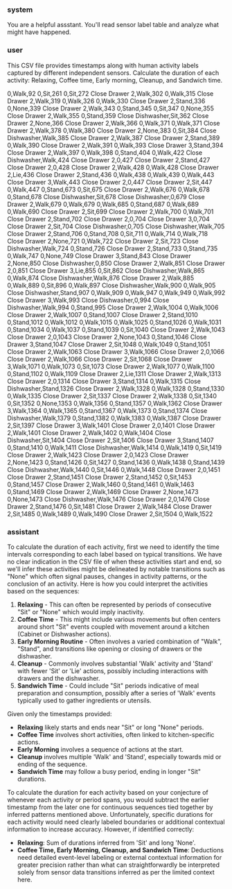 ### system
You are a helpful assstant. You'll read sensor label table and analyze what might have happened.
### user

This CSV file provides timestamps along with human activity labels captured by different independent sensors.
Calculate the duration of each activity: Relaxing, Coffee time, Early morning, Cleanup, and Sandwich time.
    
0,Walk,92
0,Sit,261
0,Sit,272
Close Drawer 2,Walk,302
0,Walk,315
Close Drawer 2,Walk,319
0,Walk,326
0,Walk,330
Close Drawer 2,Stand,336
0,None,339
Close Drawer 2,Walk,343
0,Stand,345
0,Sit,347
0,None,355
Close Drawer 2,Walk,355
0,Stand,359
Close Dishwasher,Sit,362
Close Drawer 2,None,366
Close Drawer 2,Walk,366
0,Walk,371
0,Walk,371
Close Drawer 2,Walk,378
0,Walk,380
Close Drawer 2,None,383
0,Sit,384
Close Dishwasher,Walk,385
Close Drawer 2,Walk,387
Close Drawer 2,Stand,389
0,Walk,390
Close Drawer 2,Walk,391
0,Walk,393
Close Drawer 3,Stand,394
Close Drawer 2,Walk,397
0,Walk,398
0,Stand,404
0,Walk,422
Close Dishwasher,Walk,424
Close Drawer 2,0,427
Close Drawer 2,Stand,427
Close Drawer 2,0,428
Close Drawer 2,Walk,428
0,Walk,428
Close Drawer 2,Lie,436
Close Drawer 2,Stand,436
0,Walk,438
0,Walk,439
0,Walk,443
Close Drawer 3,Walk,443
Close Drawer 2,0,447
Close Drawer 2,Sit,447
0,Walk,447
0,Stand,673
0,Sit,675
Close Drawer 2,Walk,676
0,Walk,678
0,Stand,678
Close Dishwasher,Sit,678
Close Dishwasher,0,679
Close Drawer 2,Walk,679
0,Walk,679
0,Walk,685
0,Stand,687
0,Walk,689
0,Walk,690
Close Drawer 2,Sit,699
Close Drawer 2,Walk,700
0,Walk,701
Close Drawer 2,Stand,702
Close Drawer 2,0,704
Close Drawer 3,0,704
Close Drawer 2,Sit,704
Close Dishwasher,0,705
Close Dishwasher,Walk,705
Close Drawer 2,Stand,706
0,Stand,708
0,Sit,711
0,Walk,714
0,Walk,718
Close Drawer 2,None,721
0,Walk,722
Close Drawer 2,Sit,723
Close Dishwasher,Walk,724
0,Stand,726
Close Drawer 2,Stand,733
0,Stand,735
0,Walk,747
0,None,749
Close Drawer 3,Stand,843
Close Drawer 2,None,850
Close Dishwasher,0,850
Close Drawer 2,Walk,851
Close Drawer 2,0,851
Close Drawer 3,Lie,855
0,Sit,862
Close Dishwasher,Walk,865
0,Walk,874
Close Dishwasher,Walk,876
Close Drawer 2,Walk,885
0,Walk,889
0,Sit,896
0,Walk,897
Close Dishwasher,Walk,900
0,Walk,905
Close Dishwasher,Stand,907
0,Walk,909
0,Walk,947
0,Walk,949
0,Walk,992
Close Drawer 3,Walk,993
Close Dishwasher,0,994
Close Dishwasher,Walk,994
0,Stand,995
Close Drawer 2,Walk,1004
0,Walk,1006
Close Drawer 2,Walk,1007
0,Stand,1007
Close Drawer 2,Stand,1010
0,Stand,1012
0,Walk,1012
0,Walk,1015
0,Walk,1025
0,Stand,1026
0,Walk,1031
0,Stand,1034
0,Walk,1037
0,Stand,1039
0,Sit,1040
Close Drawer 2,Walk,1043
Close Drawer 2,0,1043
Close Drawer 2,None,1043
0,Stand,1046
Close Drawer 3,Stand,1047
Close Drawer 2,Sit,1048
0,Walk,1049
0,Stand,1051
Close Drawer 2,Walk,1063
Close Drawer 3,Walk,1066
Close Drawer 2,0,1066
Close Drawer 2,Walk,1066
Close Drawer 2,Sit,1068
Close Drawer 3,Walk,1071
0,Walk,1073
0,Sit,1073
Close Drawer 2,Walk,1077
0,Walk,1100
0,Stand,1102
0,Walk,1109
Close Drawer 2,Lie,1311
Close Drawer 2,Walk,1313
Close Drawer 2,0,1314
Close Drawer 3,Stand,1314
0,Walk,1315
Close Dishwasher,Stand,1326
Close Drawer 2,Walk,1328
0,Walk,1328
0,Stand,1330
0,Walk,1335
Close Drawer 2,Sit,1337
Close Drawer 2,Walk,1338
0,Sit,1340
0,Sit,1352
0,None,1353
0,Walk,1356
0,Stand,1357
0,Walk,1362
Close Drawer 3,Walk,1364
0,Walk,1365
0,Stand,1367
0,Walk,1373
0,Stand,1374
Close Dishwasher,Walk,1379
0,Stand,1382
0,Walk,1383
0,Walk,1387
Close Drawer 2,Sit,1397
Close Drawer 3,Walk,1401
Close Drawer 2,0,1401
Close Drawer 2,Walk,1401
Close Drawer 2,Walk,1402
0,Walk,1404
Close Dishwasher,Sit,1404
Close Drawer 2,Sit,1406
Close Drawer 3,Stand,1407
0,Stand,1410
0,Walk,1411
Close Dishwasher,Walk,1414
0,Walk,1419
0,Sit,1419
Close Drawer 2,Walk,1423
Close Drawer 2,0,1423
Close Drawer 2,None,1423
0,Stand,1426
0,Sit,1427
0,Stand,1436
0,Walk,1438
0,Stand,1439
Close Dishwasher,Walk,1440
0,Sit,1446
0,Walk,1448
Close Drawer 2,0,1451
Close Drawer 2,Stand,1451
Close Drawer 2,Stand,1452
0,Sit,1453
0,Stand,1457
Close Drawer 2,Walk,1460
0,Stand,1461
0,Walk,1463
0,Stand,1469
Close Drawer 2,Walk,1469
Close Drawer 2,None,1473
0,None,1473
Close Dishwasher,Walk,1476
Close Drawer 2,0,1476
Close Drawer 2,Stand,1476
0,Sit,1481
Close Drawer 2,Walk,1484
Close Drawer 2,Sit,1485
0,Walk,1489
0,Walk,1490
Close Drawer 2,Sit,1504
0,Walk,1522

### assistant
To calculate the duration of each activity, first we need to identify the time intervals corresponding to each label based on typical transitions. We have no clear indication in the CSV file of when these activities start and end, so we'll infer these activities might be delineated by notable transitions such as "None" which often signal pauses, changes in activity patterns, or the conclusion of an activity. Here is how you could interpret the activities based on the sequences:

1. **Relaxing** - This can often be represented by periods of consecutive "Sit" or "None" which would imply inactivity.
2. **Coffee Time** - This might include various movements but often centers around short "Sit" events coupled with movement around a kitchen (Cabinet or Dishwasher actions).
3. **Early Morning Routine** - Often involves a varied combination of "Walk", "Stand", and transitions like opening or closing of drawers or the dishwasher.
4. **Cleanup** - Commonly involves substantial 'Walk' activity and 'Stand' with fewer 'Sit' or 'Lie' actions, possibly including interactions with drawers and the dishwasher.
5. **Sandwich Time** - Could include "Sit" periods indicative of meal preparation and consumption, possibly after a series of 'Walk' events typically used to gather ingredients or utensils.

Given only the timestamps provided:
- **Relaxing** likely starts and ends near "Sit" or long "None" periods.
- **Coffee Time** involves short activities, often linked to kitchen-specific actions.
- **Early Morning** involves a sequence of actions at the start.
- **Cleanup** involves multiple 'Walk' and 'Stand', especially towards mid or ending of the sequence.
- **Sandwich Time** may follow a busy period, ending in longer "Sit" durations.

To calculate the duration for each activity based on your conjecture of whenever each activity or period spans, you would subtract the earlier timestamp from the later one for continuous sequences tied together by inferred patterns mentioned above. Unfortunately, specific durations for each activity would need clearly labeled boundaries or additional contextual information to increase accuracy. However, if identified correctly:

- **Relaxing**: Sum of durations inferred from 'Sit' and long 'None'.
- **Coffee Time, Early Morning, Cleanup, and Sandwich Time**: Deductions need detailed event-level labeling or external contextual information for greater precision rather than what can straightforwardly be interpreted solely from sensor data transitions inferred as per the limited context here.
